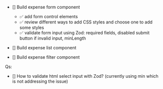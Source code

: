 - [] Build expense form component

  - ✅ add form control elements
  - ✅ review different ways to add CSS styles and choose one to add some styles
  - ✅ validate form input using Zod: required fields, disabled submit button if invalid input, minLength

- [] Build expense list component
- [] Build expense filter component

Qs:

- [] How to validate html select input with Zod? (currently using min which is not addressing the issue)
